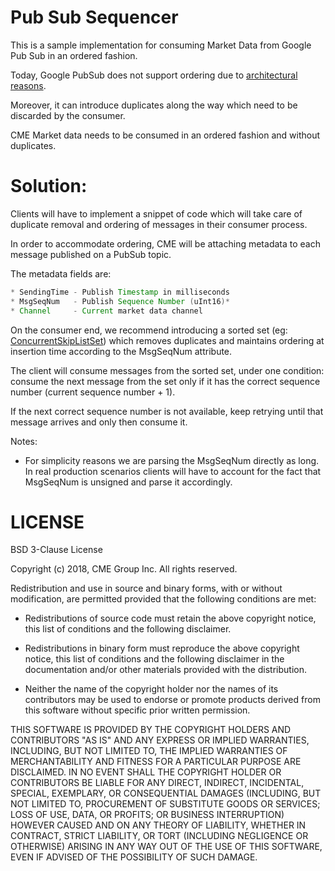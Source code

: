 # Pub Sub Sequencer

This is a sample implementation for consuming Market Data from Google Pub Sub in an ordered fashion.

Today, Google PubSub does not support ordering due to [architectural reasons](https://cloud.google.com/pubsub/docs/ordering).
 
Moreover, it can introduce duplicates along the way which need to be discarded by the consumer.
 
CME Market data needs to be consumed in an ordered fashion and without duplicates.
 


# Solution:

Clients will have to implement a snippet of code which will take care of duplicate removal and ordering of messages in their consumer process.

In order to accommodate ordering, CME will be attaching metadata to each message published on a PubSub topic. 

The metadata fields are:
```java
* SendingTime - Publish Timestamp in milliseconds
* MsgSeqNum   - Publish Sequence Number (uInt16)*
* Channel     - Current market data channel
 ```
 

On the consumer end, we recommend introducing a sorted set (eg: [ConcurrentSkipListSet](https://docs.oracle.com/javase/7/docs/api/java/util/concurrent/ConcurrentSkipListSet.html)) which removes duplicates and maintains ordering at insertion time according to the MsgSeqNum attribute. 

The client will consume messages from the sorted set, under one condition: consume the next message from the set only if it has the correct sequence number (current sequence number + 1).

If the next correct sequence number is not available, keep retrying until that message arrives and only then consume it.


Notes:
* For simplicity reasons we are parsing the MsgSeqNum directly as long. In real production scenarios clients will have to account for
the fact that MsgSeqNum is unsigned and parse it accordingly.


# LICENSE

BSD 3-Clause License

Copyright (c) 2018, CME Group Inc.
All rights reserved.

Redistribution and use in source and binary forms, with or without
modification, are permitted provided that the following conditions are met:

* Redistributions of source code must retain the above copyright notice, this
  list of conditions and the following disclaimer.

* Redistributions in binary form must reproduce the above copyright notice,
  this list of conditions and the following disclaimer in the documentation
  and/or other materials provided with the distribution.

* Neither the name of the copyright holder nor the names of its
  contributors may be used to endorse or promote products derived from
  this software without specific prior written permission.

THIS SOFTWARE IS PROVIDED BY THE COPYRIGHT HOLDERS AND CONTRIBUTORS "AS IS"
AND ANY EXPRESS OR IMPLIED WARRANTIES, INCLUDING, BUT NOT LIMITED TO, THE
IMPLIED WARRANTIES OF MERCHANTABILITY AND FITNESS FOR A PARTICULAR PURPOSE ARE
DISCLAIMED. IN NO EVENT SHALL THE COPYRIGHT HOLDER OR CONTRIBUTORS BE LIABLE
FOR ANY DIRECT, INDIRECT, INCIDENTAL, SPECIAL, EXEMPLARY, OR CONSEQUENTIAL
DAMAGES (INCLUDING, BUT NOT LIMITED TO, PROCUREMENT OF SUBSTITUTE GOODS OR
SERVICES; LOSS OF USE, DATA, OR PROFITS; OR BUSINESS INTERRUPTION) HOWEVER
CAUSED AND ON ANY THEORY OF LIABILITY, WHETHER IN CONTRACT, STRICT LIABILITY,
OR TORT (INCLUDING NEGLIGENCE OR OTHERWISE) ARISING IN ANY WAY OUT OF THE USE
OF THIS SOFTWARE, EVEN IF ADVISED OF THE POSSIBILITY OF SUCH DAMAGE.

